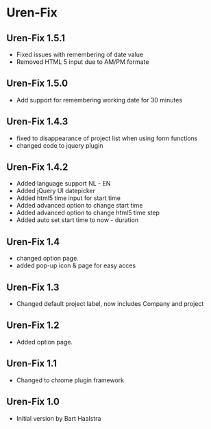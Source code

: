 Uren-Fix
========

Uren-Fix 1.5.1
--------
- Fixed issues with remembering of date value
- Removed HTML 5 input due to AM/PM formate

Uren-Fix 1.5.0
--------
- Add support for remembering working date for 30 minutes

Uren-Fix 1.4.3
--------
- fixed to disappearance of project list when using form functions
- changed code to jquery plugin


Uren-Fix 1.4.2
--------
- Added language support NL - EN
- Added jQuery UI datepicker
- Added html5 time input for start time
- Added advanced option to change start time
- Added advanced option to change html5 time step
- Added auto set start time to now - duration

Uren-Fix 1.4
--------
- changed option page.
- added pop-up icon & page for easy acces

Uren-Fix 1.3
--------
- Changed default project label, now includes Company and project

Uren-Fix 1.2
--------
- Added option page.

Uren-Fix 1.1
--------
- Changed to chrome plugin framework

Uren-Fix 1.0
--------
- Initial version by Bart Haalstra
